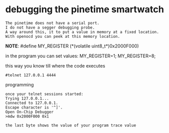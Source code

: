 # debugging   the pinetime smartwatch

```
The pinetime does not have a serial port.
I do not have a segger debugging probe.
A way around this, it to put a value in memory at a fixed location.
With openocd you can peek at this memory location.
```

**NOTE**: #define MY_REGISTER (\*(volatile uint8_t\*)0x2000F000)

in the program you can set values:
MY_REGISTER=1;
MY_REGISTER=8;

this way you know till where the code executes

```
#telnet 127.0.0.1 4444
```

programming

```
once your telnet sessions started:
Trying 127.0.0.1...
Connected to 127.0.0.1.
Escape character is '^]'.
Open On-Chip Debugger
>mdw 0x2000F000 0x1

the last byte shows the value of your program trace value
```
